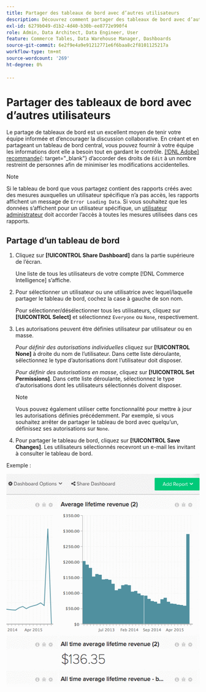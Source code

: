 ```yaml
---
title: Partager des tableaux de bord avec d’autres utilisateurs
description: Découvrez comment partager des tableaux de bord avec d’autres utilisateurs.
exl-id: 6279b049-d1b2-4d40-b30b-ee8772e990f4
role: Admin, Data Architect, Data Engineer, User
feature: Commerce Tables, Data Warehouse Manager, Dashboards
source-git-commit: 6e2f9e4a9e91212771e6f6baa8c2f8101125217a
workflow-type: tm+mt
source-wordcount: '269'
ht-degree: 0%

---
```


# Partager des tableaux de bord avec d’autres utilisateurs

Le partage de tableaux de bord est un excellent moyen de tenir votre équipe informée et d’encourager la discussion collaborative. En créant et en partageant un tableau de bord central, vous pouvez fournir à votre équipe les informations dont elle a besoin tout en gardant le contrôle. [[!DNL Adobe] recommande](../../best-practices/share-dashboard-best-practice.md){: target="_blank"} d’accorder des droits de `Edit` à un nombre restreint de personnes afin de minimiser les modifications accidentelles.

>[!NOTE]
>
>Si le tableau de bord que vous partagez contient des rapports créés avec des mesures auxquelles un utilisateur spécifique n’a pas accès, les rapports affichent un message de `Error Loading Data`. Si vous souhaitez que les données s’affichent pour un utilisateur spécifique, un [utilisateur administrateur](../../administrator/user-management/user-management.md) doit accorder l’accès à toutes les mesures utilisées dans ces rapports.

## Partage d’un tableau de bord

1. Cliquez sur **[!UICONTROL Share Dashboard]** dans la partie supérieure de l’écran.

   Une liste de tous les utilisateurs de votre compte [!DNL Commerce Intelligence] s’affiche.

1. Pour sélectionner un utilisateur ou une utilisatrice avec lequel/laquelle partager le tableau de bord, cochez la case à gauche de son nom.

   Pour sélectionner/désélectionner tous les utilisateurs, cliquez sur **[!UICONTROL Select]** et sélectionnez `Everyone` ou `None`, respectivement.

1. Les autorisations peuvent être définies utilisateur par utilisateur ou en masse.

   *Pour définir des autorisations individuelles* cliquez sur **[!UICONTROL None]** à droite du nom de l’utilisateur. Dans cette liste déroulante, sélectionnez le type d’autorisations dont l’utilisateur doit disposer.

   *Pour définir des autorisations en masse*, cliquez sur **[!UICONTROL Set Permissions]**. Dans cette liste déroulante, sélectionnez le type d’autorisations dont les utilisateurs sélectionnés doivent disposer.

   >[!NOTE]
   >
   >Vous pouvez également utiliser cette fonctionnalité pour mettre à jour les autorisations définies précédemment. Par exemple, si vous souhaitez arrêter de partager le tableau de bord avec quelqu’un, définissez ses autorisations sur `None`.

1. Pour partager le tableau de bord, cliquez sur **[!UICONTROL Save Changes]**. Les utilisateurs sélectionnés recevront un e-mail les invitant à consulter le tableau de bord.

Exemple :

![partager le tableau de bord](../../assets/Share_Dashboards.gif)
